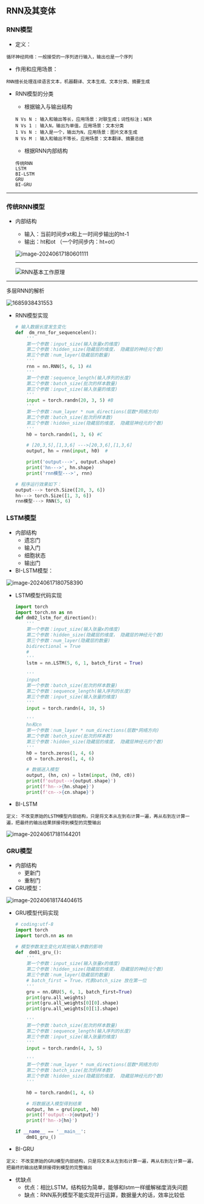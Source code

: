 ## RNN及其变体

### RNN模型

- 定义：

```properties
循环神经网络：一般接受的一序列进行输入，输出也是一个序列
```

- 作用和应用场景：

```properties
RNN擅长处理连续语言文本，机器翻译、文本生成、文本分类、摘要生成
```

- RNN模型的分类

  - 根据输入与输出结构

  ```properties
  N Vs N : 输入和输出等长，应用场景：对联生成；词性标注；NER
  N Vs 1 : 输入N，输出为单值，应用场景：文本分类
  1 Vs N : 输入是一个，输出为N，应用场景：图片文本生成
  N Vs M : 输入和输出不等长，应用场景：文本翻译、摘要总结
  ```

  - 根据RNN内部结构

  ```properties
  传统RNN
  LSTM
  BI-LSTM
  GRU
  BI-GRU
  ```

------

### 传统RNN模型

- 内部结构

  - 输入：当前时间步xt和上一时间步输出的ht-1
  - 输出：ht和ot （一个时间步内：ht=ot）

  ![image-20240617180601111](img/01.png)

  ------

  ![RNN基本工作原理](img/03.png)

- ------

  多层RNN的解析

  ![1685938431553](img/02.png)

- RNN模型实现

  ```python
  # 输入数据长度发生变化
  def  dm_rnn_for_sequencelen():
      '''
      第一个参数：input_size(输入张量x的维度)
      第二个参数：hidden_size(隐藏层的维度， 隐藏层的神经元个数)
      第三个参数：num_layer(隐藏层的数量)
      '''
      rnn = nn.RNN(5, 6, 1) #A
      '''
      第一个参数：sequence_length(输入序列的长度)
      第二个参数：batch_size(批次的样本数量)
      第三个参数：input_size(输入张量的维度)
      '''
      input = torch.randn(20, 3, 5) #B
      '''
      第一个参数：num_layer * num_directions(层数*网络方向)
      第二个参数：batch_size(批次的样本数)
      第三个参数：hidden_size(隐藏层的维度， 隐藏层神经元的个数)
      '''
      h0 = torch.randn(1, 3, 6) #C
  
      # [20,3,5],[1,3,6] --->[20,3,6],[1,3,6]
      output, hn = rnn(input, h0)  #
  
      print('output--->', output.shape)
      print('hn--->', hn.shape)
      print('rnn模型--->', rnn)
  
  # 程序运行效果如下： 
  output---> torch.Size([20, 3, 6])
  hn---> torch.Size([1, 3, 6])
  rnn模型---> RNN(5, 6)
  
  ```

### LSTM模型

- 内部结构
  - 遗忘门
  - 输入门
  - 细胞状态
  - 输出门
- BI-LSTM模型：

![image-20240617180758390](img/04.png)

- LSTM模型代码实现

  ```python
  import torch
  import torch.nn as nn
  def dm02_lstm_for_direction():
      '''
      第一个参数：input_size(输入张量x的维度)
      第二个参数：hidden_size(隐藏层的维度， 隐藏层的神经元个数)
      第三个参数：num_layer(隐藏层的数量)
      bidirectional = True
      #
      '''
      lstm = nn.LSTM(5, 6, 1, batch_first = True)
  
      '''
      input
      第一个参数：batch_size(批次的样本数量)
      第二个参数：sequence_length(输入序列的长度)
      第三个参数：input_size(输入张量的维度)
      '''
      input = torch.randn(4, 10, 5)
  
      '''
      hn和cn
      第一个参数：num_layer * num_directions(层数*网络方向)
      第二个参数：batch_size(批次的样本数)
      第三个参数：hidden_size(隐藏层的维度， 隐藏层神经元的个数)
      '''
      h0 = torch.zeros(1, 4, 6)
      c0 = torch.zeros(1, 4, 6)
  
      # 数据送入模型
      output, (hn, cn) = lstm(input, (h0, c0))
      print(f'output-->{output.shape}')
      print(f'hn-->{hn.shape}')
      print(f'cn-->{cn.shape}')
  ```

- BI-LSTM

```properties
定义: 不改变原始的LSTM模型内部结构，只是将文本从左到右计算一遍，再从右到左计算一遍，把最终的输出结果拼接得到模型的完整输出
```

![image-20240617181144201](img/05'.png)

### GRU模型

- 内部结构
  - 更新门
  - 重制门
- GRU模型：

![image-20240618174404615](img/06.png)

- GRU模型代码实现

  ```python
  # coding:utf-8
  import torch
  import torch.nn as nn
  
  # 模型参数发生变化对其他输入参数的影响
  def  dm01_gru_():
      '''
      第一个参数：input_size(输入张量x的维度)
      第二个参数：hidden_size(隐藏层的维度， 隐藏层的神经元个数)
      第三个参数：num_layer(隐藏层的数量)
      # batch_first = True，代表batch_size 放在第一位
      '''
      gru = nn.GRU(5, 6, 1, batch_first=True)
      print(gru.all_weights)
      print(gru.all_weights[0][0].shape)
      print(gru.all_weights[0][1].shape)
  
      '''
      第一个参数：batch_size(批次的样本数量)
      第二个参数：sequence_length(输入序列的长度)
      第三个参数：input_size(输入张量的维度)
      '''
      input = torch.randn(4, 3, 5)
  
      '''
      第一个参数：num_layer * num_directions(层数*网络方向)
      第二个参数：batch_size(批次的样本数)
      第三个参数：hidden_size(隐藏层的维度， 隐藏层神经元的个数)
      '''
  
      h0 = torch.randn(1, 4, 6)
  
      # 将数据送入模型得到结果
      output, hn = gru(input, h0)
      print(f'output--》{output}')
      print(f'hn--》{hn}')
  
  if __name__ == '__main__':
      dm01_gru_()
  ```

- BI-GRU

```properties
定义: 不改变原始的GRU模型内部结构，只是将文本从左到右计算一遍，再从右到左计算一遍，把最终的输出结果拼接得到模型的完整输出
```

- 优缺点
  - 优点：相比LSTM，结构较为简单，能够和lstm一样缓解梯度消失问题
  - 缺点：RNN系列模型不能实现并行运算，数据量大的话，效率比较低
















